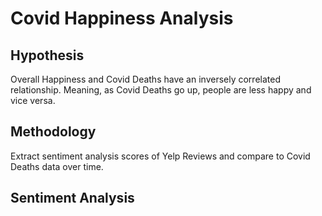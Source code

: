 # Covid Happiness Analysis

## Hypothesis
Overall Happiness and Covid Deaths have an inversely correlated relationship. Meaning, as Covid Deaths go up, people are less happy and vice versa. 

## Methodology
Extract sentiment analysis scores of Yelp Reviews and compare to Covid Deaths data over time. 

## Sentiment Analysis

